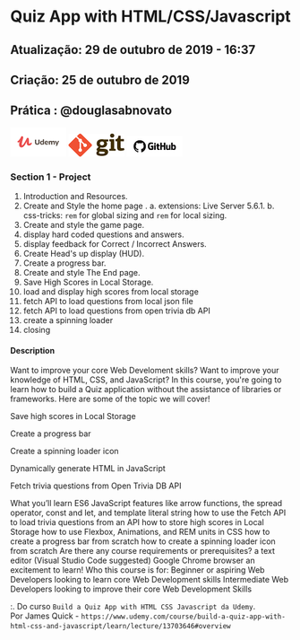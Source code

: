 # Quiz App with HTML/CSS/Javascript

## Atualização: 29 de outubro de 2019 - 16:37
## Criação: 25 de outubro de 2019
## Prática : @douglasabnovato

![Udemy](/images/logo-udemy.png)
![Git](/images/logo-git.png)
![GitHub](/images/logo-github.png)

### Section 1 - Project
1. Introduction and Resources. 
2. Create and Style the home page .
a. extensions: Live Server 5.6.1.
b. css-tricks: `rem` for global sizing and `rem` for local sizing.
3. Create and style the game page.
4. display hard coded questions and answers.
5. display feedback for Correct / Incorrect Answers.
6. Create Head's up display (HUD).
7. Create a progress bar.
8. Create and style The End page.
9. Save High Scores in Local Storage. 
10. load and display high scores from local storage
11. fetch API to load questions from local json file
12. fetch API to load questions from open trivia db API
13. create a spinning loader 
14. closing

#### Description

Want to improve your core Web Develoment skills? Want to improve your knowledge of HTML, CSS, and JavaScript? In this course, you're going to learn how to build a Quiz application without the assistance of libraries or frameworks. Here are some of the topic we will cover!

Save high scores in Local Storage

Create a progress bar

Create a spinning loader icon

Dynamically generate HTML in JavaScript

Fetch trivia questions from Open Trivia DB API

What you’ll learn
ES6 JavaScript features like arrow functions, the spread operator, const and let, and template literal string
how to use the Fetch API to load trivia questions from an API
how to store high scores in Local Storage
how to use Flexbox, Animations, and REM units in CSS
how to create a progress bar from scratch
how to create a spinning loader icon from scratch
Are there any course requirements or prerequisites?
a text editor (Visual Studio Code suggested)
Google Chrome browser
an excitement to learn!
Who this course is for:
Beginner or aspiring Web Developers looking to learn core Web Development skills
Intermediate Web Developers looking to improve their core Web Development Skills

:. Do curso `Build a Quiz App with HTML CSS Javascript da Udemy`.<br>
Por James Quick - `https://www.udemy.com/course/build-a-quiz-app-with-html-css-and-javascript/learn/lecture/13703646#overview`